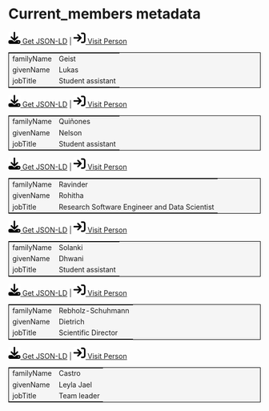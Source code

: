 # Current_members metadata

<p><img src = "/images/get.svg" alt="Get JSON-LD"/><a href="https://raw.githubusercontent.com/zbmed-semtec/zbmed-semtec.github.io/main/metadata\current_members\geist_0000-0002-2910-7982.json" target="_blank"> Get JSON-LD</a> | <a href="http://orcid.org/0000-0002-2910-7982" target="_blank"><img src = "/images/visit.svg" alt="Visit URL"/> Visit Person</a></p>
<table style="background-color: #F5F5F5; width: 100%; text-align: left; border: 1px solid black;">
<tbody>
<tr>
<td>familyName</td>
<td>Geist</td>
</tr>
<tr>
<td>givenName</td>
<td>Lukas</td>
</tr>
<tr>
<td>jobTitle</td>
<td>Student assistant</td>
</tr>
</tbody>
</table>

<script type="application/ld+json">
{
  "@context": "https://schema.org",
  "@type": "Person",
  "@id": "http://orcid.org/0000-0002-2910-7982",
  "familyName": "Geist",
  "givenName": "Lukas",
  "jobTitle": "Student assistant"
}
</script>

<p><img src = "/images/get.svg" alt="Get JSON-LD"/><a href="https://raw.githubusercontent.com/zbmed-semtec/zbmed-semtec.github.io/main/metadata\current_members\quinones_0000-0002-5037-0443.json" target="_blank"> Get JSON-LD</a> | <a href="https://orcid.org/0000-0002-5037-0443" target="_blank"><img src = "/images/visit.svg" alt="Visit URL"/> Visit Person</a></p>
<table style="background-color: #F5F5F5; width: 100%; text-align: left; border: 1px solid black;">
<tbody>
<tr>
<td>familyName</td>
<td>Quiñones</td>
</tr>
<tr>
<td>givenName</td>
<td>Nelson</td>
</tr>
<tr>
<td>jobTitle</td>
<td>Student assistant</td>
</tr>
</tbody>
</table>

<script type="application/ld+json">
{
  "@context": "https://schema.org",
  "@type": "Person",
  "@id": "https://orcid.org/0000-0002-5037-0443",
  "familyName": "Qui\u00f1ones",
  "givenName": "Nelson",
  "jobTitle": "Student assistant"
}
</script>

<p><img src = "/images/get.svg" alt="Get JSON-LD"/><a href="https://raw.githubusercontent.com/zbmed-semtec/zbmed-semtec.github.io/main/metadata\current_members\ravinder_0009-0004-4484-6283.json" target="_blank"> Get JSON-LD</a> | <a href="https://orcid.org/0009-0004-4484-6283" target="_blank"><img src = "/images/visit.svg" alt="Visit URL"/> Visit Person</a></p>
<table style="background-color: #F5F5F5; width: 100%; text-align: left; border: 1px solid black;">
<tbody>
<tr>
<td>familyName</td>
<td>Ravinder</td>
</tr>
<tr>
<td>givenName</td>
<td>Rohitha</td>
</tr>
<tr>
<td>jobTitle</td>
<td>Research Software Engineer and Data Scientist</td>
</tr>
</tbody>
</table>

<script type="application/ld+json">
{
  "@context": "https://schema.org",
  "@type": "Person",
  "@id": "https://orcid.org/0009-0004-4484-6283",
  "familyName": "Ravinder",
  "givenName": "Rohitha",
  "jobTitle": "Research Software Engineer and Data Scientist"
}
</script>

<p><img src = "/images/get.svg" alt="Get JSON-LD"/><a href="https://raw.githubusercontent.com/zbmed-semtec/zbmed-semtec.github.io/main/metadata\current_members\solanki_0009-0004-1529-0095.json" target="_blank"> Get JSON-LD</a> | <a href="https://orcid.org/0009-0004-1529-0095" target="_blank"><img src = "/images/visit.svg" alt="Visit URL"/> Visit Person</a></p>
<table style="background-color: #F5F5F5; width: 100%; text-align: left; border: 1px solid black;">
<tbody>
<tr>
<td>familyName</td>
<td>Solanki</td>
</tr>
<tr>
<td>givenName</td>
<td>Dhwani</td>
</tr>
<tr>
<td>jobTitle</td>
<td>Student assistant</td>
</tr>
</tbody>
</table>

<script type="application/ld+json">
{
  "@context": "https://schema.org",
  "@type": "Person",
  "@id": "https://orcid.org/0009-0004-1529-0095",
  "familyName": "Solanki",
  "givenName": "Dhwani",
  "jobTitle": "Student assistant"
}
</script>

<p><img src = "/images/get.svg" alt="Get JSON-LD"/><a href="https://raw.githubusercontent.com/zbmed-semtec/zbmed-semtec.github.io/main/metadata\current_members\z_drs_0000-0002-1018-0370.json" target="_blank"> Get JSON-LD</a> | <a href="https://orcid.org/0000-0002-1018-0370" target="_blank"><img src = "/images/visit.svg" alt="Visit URL"/> Visit Person</a></p>
<table style="background-color: #F5F5F5; width: 100%; text-align: left; border: 1px solid black;">
<tbody>
<tr>
<td>familyName</td>
<td>Rebholz-Schuhmann</td>
</tr>
<tr>
<td>givenName</td>
<td>Dietrich</td>
</tr>
<tr>
<td>jobTitle</td>
<td>Scientific Director</td>
</tr>
</tbody>
</table>

<script type="application/ld+json">
{
  "@context": "https://schema.org",
  "@type": "Person",
  "@id": "https://orcid.org/0000-0002-1018-0370",
  "familyName": "Rebholz-Schuhmann",
  "givenName": "Dietrich",
  "jobTitle": "Scientific Director"
}
</script>

<p><img src = "/images/get.svg" alt="Get JSON-LD"/><a href="https://raw.githubusercontent.com/zbmed-semtec/zbmed-semtec.github.io/main/metadata\current_members\z_ljc_0000-0003-3986-0510.json" target="_blank"> Get JSON-LD</a> | <a href="https://orcid.org/0000-0003-3986-0510" target="_blank"><img src = "/images/visit.svg" alt="Visit URL"/> Visit Person</a></p>
<table style="background-color: #F5F5F5; width: 100%; text-align: left; border: 1px solid black;">
<tbody>
<tr>
<td>familyName</td>
<td>Castro</td>
</tr>
<tr>
<td>givenName</td>
<td>Leyla Jael</td>
</tr>
<tr>
<td>jobTitle</td>
<td>Team leader</td>
</tr>
</tbody>
</table>

<script type="application/ld+json">
{
  "@context": "https://schema.org",
  "@type": "Person",
  "@id": "https://orcid.org/0000-0003-3986-0510",
  "familyName": "Castro",
  "givenName": "Leyla Jael",
  "jobTitle": "Team leader"
}
</script>

